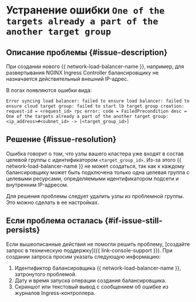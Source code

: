 # Устранение ошибки `One of the targets already a part of the another target group`


## Описание проблемы {#issue-description}

При создании нового {{ network-load-balancer-name }}, например, для развертывания NGINX Ingress Controller балансировщику не назначается действительный внешний IP-адрес.

В логах появляются ошибки вида:

```
Error syncing load balancer: failed to ensure load balancer: failed to ensure cloud target group: failed to start lb target group creation: request-id = <request_id> rpc error: code = FailedPrecondition desc = One of the targets already a part of the another target group: <ip_address>#<subnet_id> -> [<target_group_id>]
```

## Решение {#issue-resolution}

Ошибка говорит о том, что узлы вашего кластера уже входят в состав целевой группы с идентификатором `<target_group_id>`. Из-за этого {{ network-load-balancer-name }} не может создаться, так как к каждому балансировщику может быть подключена только одна целевая группа с целевыми ресурсами, определяемыми идентификатором подсети и внутренним IP-адресом.

Для решения проблемы следует удалить узлы из проблемной группы. Это можно сделать в ее настройках.

## Если проблема осталась {#if-issue-still-persists}

Если вышеописанные действия не помогли решить проблему, [создайте запрос в техническую поддержку]({{ link-console-support }}). При создании запроса просим указать следующую информацию:

1. Идентификтор балансировщика {{ network-load-balancer-name }}, затронутого проблемой.
1. Дату и время запуска операции создания балансировщика.
1. Скриншот или текстовый вывод с сообщением об ошибке из журналов Ingress-контроллера.
